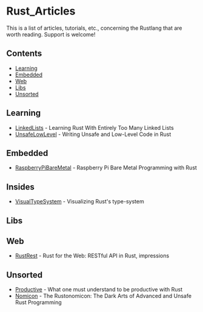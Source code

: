 # Rust_Articles

This is a list of articles, tutorials, etc., concerning the Rustlang that are worth reading. Support is welcome!

## Contents ##

- [Learning](#learning)
- [Embedded](#embedded)
- [Web](#web)
- [Libs](#libs)
- [Unsorted](#unsorted)


## Learning ##

* [LinkedLists][1] - Learning Rust With Entirely Too Many Linked Lists
* [UnsafeLowLevel][2] - Writing Unsafe and Low-Level Code in Rust

## Embedded ##

* [RaspberryPiBareMetal][7] - Raspberry Pi Bare Metal Programming with Rust


## Insides ##

* [VisualTypeSystem][6] - Visualizing Rust's type-system

## Libs ##


## Web ##

* [RustRest][3] - Rust for the Web: RESTful API in Rust, impressions


## Unsorted ##

* [Productive][4] - What one must understand to be productive with Rust
* [Nomicon][5] - The Rustonomicon: The Dark Arts of Advanced and Unsafe Rust Programming



[1]: http://cglab.ca/~abeinges/blah/too-many-lists/book/README.html
[2]: http://smallcultfollowing.com/rust-int-variations/imem-umem/guide-unsafe.html
[3]: https://medium.com/@eugeniyoz/restful-api-in-rust-impressions-63250d611d15
[4]: https://medium.com/@ericdreichert/what-one-must-understand-to-be-productive-with-rust-e9e472116728
[5]: https://doc.rust-lang.org/nightly/nomicon/
[6]: https://jadpole.github.io/rust/type-system/
[7]: https://blog.thiago.me/raspberry-pi-bare-metal-programming-with-rust/
